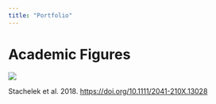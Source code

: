 ```yaml
---
title: "Portfolio"
---
```


# Academic Figures

![](/images/tech_diagram.png)

Stachelek et al. 2018. https://doi.org/10.1111/2041-210X.13028